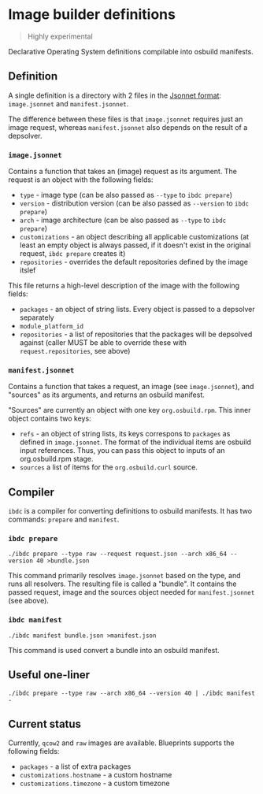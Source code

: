 # Image builder definitions

> Highly experimental

Declarative Operating System definitions compilable into osbuild manifests.

## Definition

A single definition is a directory with 2 files in the [Jsonnet format](https://jsonnet.org/): `image.jsonnet` and `manifest.jsonnet`.

The difference between these files is that `image.jsonnet` requires just an image request, whereas `manifest.jsonnet` also depends on the result of a depsolver.

### `image.jsonnet`
Contains a function that takes an (image) request as its argument. The request is an object with the following fields:

- `type` - image type (can be also passed as `--type` to `ibdc prepare`)
- `version` - distribution version (can be also passed as `--version` to `ibdc prepare`)
- `arch` - image architecture (can be also passed as `--type` to `ibdc prepare`)
- `customizations` - an object describing all applicable customizations (at least an empty object is always passed, if it doesn't exist in the original request, `ibdc prepare` creates it)
- `repositories` - overrides the default repositories defined by the image itslef

This file returns a high-level description of the image with the following fields:

- `packages` - an object of string lists. Every object is passed to a depsolver separately
- `module_platform_id`
- `repositories` - a list of repositories that the packages will be depsolved against (caller MUST be able to override these with `request.repositories`, see above)


### `manifest.jsonnet`
Contains a function that takes a request, an image (see `image.jsonnet`), and "sources" as its arguments, and returns an osbuild manifest.

"Sources" are currently an object with one key `org.osbuild.rpm`. This inner object contains two keys:
- `refs` - an object of string lists, its keys correspons to `packages` as defined in `image.jsonnet`. The format of the individual items are osbuild input references. Thus, you can pass this object to inputs of an org.osbuild.rpm stage.
- `sources` a list of items for the `org.osbuild.curl` source.

## Compiler
`ibdc` is a compiler for converting definitions to osbuild manifests. It has two commands: `prepare` and `manifest`.

### `ibdc prepare`
```
./ibdc prepare --type raw --request request.json --arch x86_64 --version 40 >bundle.json
```

This command primarily resolves `image.jsonnet` based on the type, and runs all resolvers. The resulting file is called a "bundle". It contains the passed request, image and the sources object needed for `manifest.jsonnet` (see above).

### `ibdc manifest`
```
./ibdc manifest bundle.json >manifest.json
```

This command is used convert a bundle into an osbuild manifest.

## Useful one-liner

```
./ibdc prepare --type raw --arch x86_64 --version 40 | ./ibdc manifest -
```

## Current status
Currently, `qcow2` and `raw` images are available. Blueprints supports the following fields:
- `packages` - a list of extra packages
- `customizations.hostname` - a custom hostname
- `customizations.timezone` - a custom timezone
